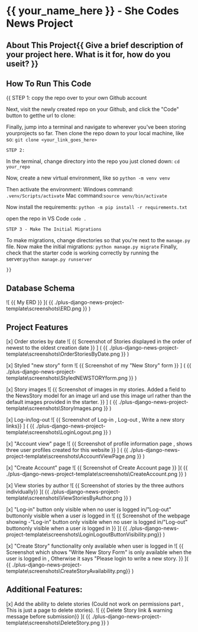 # {{ your_name_here }} - She Codes News Project

## About This Project{{ Give a brief description of your project here. What is it for, how do you useit? }}


## How To Run This Code
{{
    STEP 1:
 copy the repo over to your own Github account 

 Next, visit the newly created repo on your Github, and click the "Code" button to getthe url to clone:

 Finally, jump into a terminal and navigate to wherever you've been storing yourprojects so far. Then clone the repo down to your local machine, like so: `git clone <your_link_goes_here>`

    STEP 2:
 In the terminal, change directory into the repo you just cloned down:
 `cd your_repo`

 Now, create a new virtual environment, like so
 `python -m venv venv`

 Then activate the environment:
 Windows command: `.venv/Scripts/activate`
 Mac command:`source venv/bin/activate`

 Now install the requirements:
 `python -m pip install -r requirements.txt`
 
 open the repo in VS Code
 `code .`

    STEP 3 - Make The Initial Migrations

 To make migrations,  change directories so that you're next to the `manage.py` file. 
 Now make the initial migrations: `python manage.py migrate`
 Finally, check that the starter code is working correctly by running the server:`python manage.py runserver`

    }}

## Database Schema
![ {{ My ERD }} ]( {{ ./plus-django-news-project-template\screenshots\ERD.png }} )

## Project Features
[x] Order stories by date
![ {{ Screenshot of Stories displayed in the order of newest to the oldest creation date }} ]
( {{ ./plus-django-news-project-template\screenshots\OrderStoriesByDate.png }} )

[x] Styled "new story" form
![ {{ Screenshot of my "New Story" form }} ]
( {{ ./plus-django-news-project-template\screenshots\StyledNEWSTORYform.png }} )

[x] Story images
![ {{ Screenshot of images in my stories. Added a field to the NewsStory model for an image url and use this image url rather than the default images provided in the starter. }} ]
( {{ ./plus-django-news-project-template\screenshots\StoryImages.png }} )

[x] Log-in/log-out
![ {{ Screenshot of Log-in , Log-out , Write a new story links}} ]
( {{ ./plus-django-news-project-template\screenshots\LoginLogout.png }} )

[x] "Account view" page
![ {{ Screenshot of profile information page , shows three user profiles created for this website  }} ]
( {{ ./plus-django-news-project-template\screenshots\AccountViewPage.png }} )

[x] "Create Account" page
![ {{ Screenshot of Create Account page }} ]( {{ ./plus-django-news-project-template\screenshots\CreateAccount.png }} )

[x] View stories by author
![ {{ Screenshot of stories by the three authors individually}} ]( {{ ./plus-django-news-project-template\screenshots\ViewStoriesByAuthor.png }} )

[x] "Log-in" button only visible when no user is logged in/"Log-out" buttononly visible when a user *is* logged in
![ {{ Screenshot of the webpage showing -"Log-in" button only visible when no user is logged in/"Log-out" buttononly visible when a user *is* logged in  }} ]( {{ ./plus-django-news-project-template\screenshots\LoginLogoutButtonVisibility.png}} )

[x] "Create Story" functionality only available when user is logged in
![ {{ Screenshot which shows "Write New Story Form" is only available when the user is logged in , Otherwise it says "Please login to write a new story. }} ]( {{ ./plus-django-news-project-template\screenshots\CreateStoryAvailability.png}} )


## Additional Features:

[x] Add the ability to delete stories (Could not work on permissions part , This is just a page to delete stories).
![ {{ Delete Story link & warning message before submission}} ]( {{ ./plus-django-news-project-template\screenshots\DeleteStory.png }} )